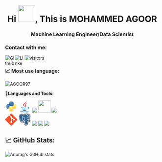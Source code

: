 <h1 align="center"> Hi <img src="https://github.com/mitul3737/mitul3737/blob/main/Wave.gif" width="55" height="55">, This is MOHAMMED AGOOR </h1>
<h3 align="center"> Machine Learning Engineer/Data Scientist </h3>
 

### Contact with me:

<a href="https://www.kaggle.com/mohammedagoor" target="blank">
  <img align="left" alt="Github" src="https://image.flaticon.com/icons/png/512/733/733553.png"  width="32" height="32">
  </a>
<a href="https://www.linkedin.com/in/mlagoor/">
<img align="left" alt="Linkedin" src="https://cdn.freelogovectors.net/wp-content/uploads/2020/01/linkedin-logo.png" width="32" height="32">
</a>


![visitors](https://visitor-badge.glitch.me/badge?page_id=AGOOR97.AGOOR97)


###  &#x1f4c8; Most use language:
<p><img align="center" src="https://github-readme-stats.vercel.app/api/top-langs?username=AGOOR97&show_icons=true&locale=en&layout=compact" alt="AGOOR97" />

 🔧**Languages and Tools:**  
 
<code><img height="40" src="https://raw.githubusercontent.com/devicons/devicon/master/icons/python/python-original.svg"></code>
<code><img height="40" src="https://raw.githubusercontent.com/devicons/devicon/master/icons/java/java-original.svg"></code>
<code><img height="40" src="https://upload.wikimedia.org/wikipedia/commons/thumb/1/18/C_Programming_Language.svg/1200px-C_Programming_Language.svg.png"></code>
<code><img height="40" width="40" src="https://e3arabi.com/wp-content/uploads/2020/12/sql.png"></code>
 <code><img height="40" src="https://image.flaticon.com/icons/png/512/226/226772.png"></code>
<br />
<code><img height="40" src="https://raw.githubusercontent.com/devicons/devicon/master/icons/git/git-original.svg"></code>
<code><img height="40" src="https://raw.githubusercontent.com/devicons/devicon/master/icons/postgresql/postgresql-original.svg"></code>
<code><img height="40" src="https://seeklogo.com/images/V/visual-studio-code-logo-284BC24C39-seeklogo.com.png"></code>
<code><img height="40" src="https://upload.wikimedia.org/wikipedia/commons/thumb/3/38/Jupyter_logo.svg/518px-Jupyter_logo.svg.png"></code>
<code><img height="40" src="https://upload.wikimedia.org/wikipedia/commons/thumb/9/9c/IntelliJ_IDEA_Icon.svg/1200px-IntelliJ_IDEA_Icon.svg.png"></code>
<br>
 
 ##  &#x1f4c8;  GitHub Stats:
![Anurag's GitHub stats](https://github-readme-stats.vercel.app/api?username=AGOOR97&show_icons=true&theme=tokyonight)


